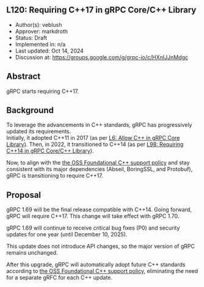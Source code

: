 L120: Requiring C++17 in gRPC Core/C++ Library
----
* Author(s): veblush
* Approver: markdroth
* Status: Draft
* Implemented in: n/a
* Last updated: Oct 14, 2024
* Discussion at: https://groups.google.com/g/grpc-io/c/HXnIJJnMdgc

## Abstract

gRPC starts requiring C++17.

## Background

To leverage the advancements in C++ standards, gRPC has progressively updated its requirements.  
Initially, it adopted C++11 in 2017 (as per [L6: Allow C++ in gRPC Core Library](L6-core-allow-cpp.md)).
Then, in 2022, it transitioned to C++14 (as per [L98: Requiring C++14 in gRPC Core/C++ Library](L98-requiring-cpp14.md)).

Now, to align with the [the OSS Foundational C++ support policy](https://opensource.google/documentation/policies/cplusplus-support)
and stay consistent with its major dependencies (Abseil, BoringSSL, and Protobuf), gRPC is transitioning to require C++17.

## Proposal

gRPC 1.69 will be the final release compatible with C++14. Going forward, gRPC will require C++17. This change will take effect with gRPC 1.70.

gRPC 1.69 will continue to receive critical bug fixes (P0) and security updates for one year (until December 10, 2025).

This update does not introduce API changes, so the major version of gRPC remains unchanged.

After this upgrade, gRPC will automatically adopt future C++ standards according to
[the OSS Foundational C++ support policy](https://opensource.google/documentation/policies/cplusplus-support),
eliminating the need for a separate gRFC for each C++ update.
